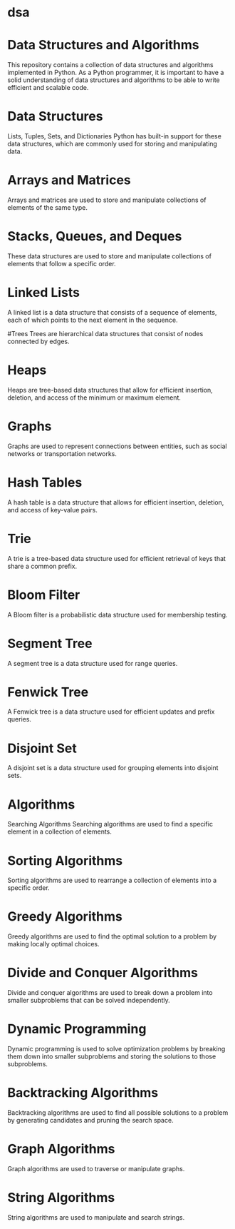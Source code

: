 # dsa
# Data Structures and Algorithms
This repository contains a collection of data structures and algorithms implemented in Python. As a Python programmer, it is important to have a solid understanding of data structures and algorithms to be able to write efficient and scalable code.

# Data Structures
Lists, Tuples, Sets, and Dictionaries
Python has built-in support for these data structures, which are commonly used for storing and manipulating data.

# Arrays and Matrices
Arrays and matrices are used to store and manipulate collections of elements of the same type.

# Stacks, Queues, and Deques
These data structures are used to store and manipulate collections of elements that follow a specific order.

# Linked Lists
A linked list is a data structure that consists of a sequence of elements, each of which points to the next element in the sequence.

#Trees
Trees are hierarchical data structures that consist of nodes connected by edges.

# Heaps
Heaps are tree-based data structures that allow for efficient insertion, deletion, and access of the minimum or maximum element.

# Graphs
Graphs are used to represent connections between entities, such as social networks or transportation networks.

# Hash Tables
A hash table is a data structure that allows for efficient insertion, deletion, and access of key-value pairs.

# Trie
A trie is a tree-based data structure used for efficient retrieval of keys that share a common prefix.

# Bloom Filter
A Bloom filter is a probabilistic data structure used for membership testing.

# Segment Tree
A segment tree is a data structure used for range queries.

# Fenwick Tree
A Fenwick tree is a data structure used for efficient updates and prefix queries.

# Disjoint Set
A disjoint set is a data structure used for grouping elements into disjoint sets.

# Algorithms
Searching Algorithms
Searching algorithms are used to find a specific element in a collection of elements.

# Sorting Algorithms
Sorting algorithms are used to rearrange a collection of elements into a specific order.

# Greedy Algorithms
Greedy algorithms are used to find the optimal solution to a problem by making locally optimal choices.

# Divide and Conquer Algorithms
Divide and conquer algorithms are used to break down a problem into smaller subproblems that can be solved independently.

# Dynamic Programming
Dynamic programming is used to solve optimization problems by breaking them down into smaller subproblems and storing the solutions to those subproblems.

# Backtracking Algorithms
Backtracking algorithms are used to find all possible solutions to a problem by generating candidates and pruning the search space.

# Graph Algorithms
Graph algorithms are used to traverse or manipulate graphs.

# String Algorithms
String algorithms are used to manipulate and search strings.

